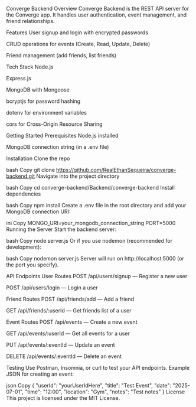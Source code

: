 Converge Backend
Overview
Converge Backend is the REST API server for the Converge app. It handles user authentication, event management, and friend relationships.

Features
User signup and login with encrypted passwords

CRUD operations for events (Create, Read, Update, Delete)

Friend management (add friends, list friends)

Tech Stack
Node.js

Express.js

MongoDB with Mongoose

bcryptjs for password hashing

dotenv for environment variables

cors for Cross-Origin Resource Sharing

Getting Started
Prerequisites
Node.js installed

MongoDB connection string (in a .env file)

Installation
Clone the repo

bash
Copy
git clone https://github.com/RealEthanSequeira/converge-backend.git
Navigate into the project directory

bash
Copy
cd converge-backend/Backend/converge-backend
Install dependencies

bash
Copy
npm install
Create a .env file in the root directory and add your MongoDB connection URI:

ini
Copy
MONGO_URI=your_mongodb_connection_string
PORT=5000
Running the Server
Start the backend server:

bash
Copy
node server.js
Or if you use nodemon (recommended for development):

bash
Copy
nodemon server.js
Server will run on http://localhost:5000 (or the port you specify).

API Endpoints
User Routes
POST /api/users/signup — Register a new user

POST /api/users/login — Login a user

Friend Routes
POST /api/friends/add — Add a friend

GET /api/friends/:userId — Get friends list of a user

Event Routes
POST /api/events — Create a new event

GET /api/events/:userId — Get all events for a user

PUT /api/events/:eventId — Update an event

DELETE /api/events/:eventId — Delete an event

Testing
Use Postman, Insomnia, or curl to test your API endpoints. Example JSON for creating an event:

json
Copy
{
  "userId": "yourUserIdHere",
  "title": "Test Event",
  "date": "2025-07-01",
  "time": "12:00",
  "location": "Gym",
  "notes": "Test notes"
}
License
This project is licensed under the MIT License.

